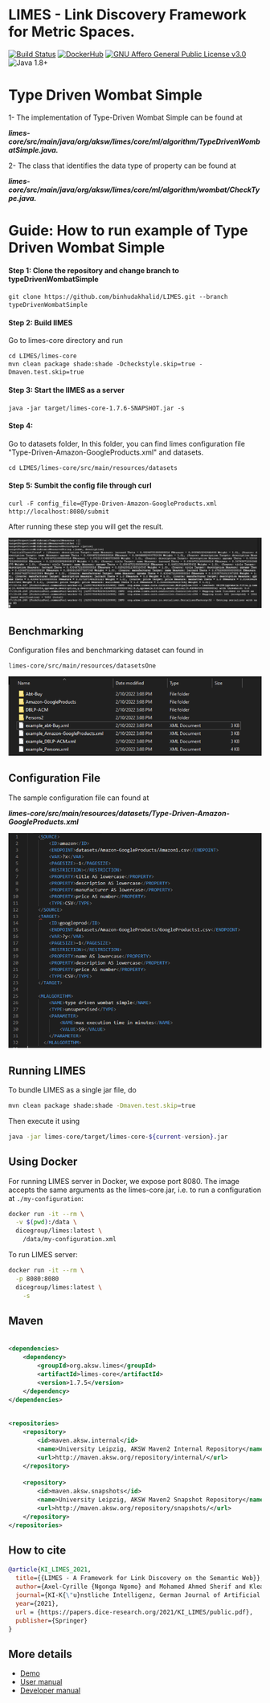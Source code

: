 
# LIMES - Link Discovery Framework for Metric Spaces.

[![Build Status](https://github.com/dice-group/LIMES/actions/workflows/run-tests.yml/badge.svg?branch=master&event=push)](https://github.com/dice-group/LIMES/actions/workflows/run-tests.yml)
[![DockerHub](https://badgen.net/badge/dockerhub/dicegroup%2Flimes/blue?icon=docker)](https://hub.docker.com/r/dicegroup/limes)
[![GNU Affero General Public License v3.0](https://badgen.net/badge/license/GNU_Affero_General_Public_License_v3.0/orange)](./LICENSE)
![Java 1.8+](https://badgen.net/badge/java/1.8+/gray?icon=maven)

# Type Driven Wombat Simple

1- The implementation of Type-Driven Wombat Simple can be found at 

***limes-core/src/main/java/org/aksw/limes/core/ml/algorithm/TypeDrivenWombatSimple.java.***

2- The class that identifies the data type of property can be found at  

***limes-core/src/main/java/org/aksw/limes/core/ml/algorithm/wombat/CheckType.java.***

# Guide: How to run example of Type Driven Wombat Simple

#### Step 1:  Clone the repository and change branch to typeDrivenWombatSimple
    git clone https://github.com/binhudakhalid/LIMES.git --branch typeDrivenWombatSimple
    
#### Step 2: Build lIMES
Go to limes-core directory and run

    cd LIMES/limes-core
    mvn clean package shade:shade -Dcheckstyle.skip=true -Dmaven.test.skip=true
    
#### Step 3: Start the lIMES as a server

    java -jar target/limes-core-1.7.6-SNAPSHOT.jar -s
    
#### Step 4: 
Go to datasets folder, In this folder, you can find limes configuration file "Type-Driven-Amazon-GoogleProducts.xml" and datasets. 

    cd LIMES/limes-core/src/main/resources/datasets
    
#### Step 5: Sumbit the config file through curl
  
    curl -F config_file=@Type-Driven-Amazon-GoogleProducts.xml http://localhost:8080/submit

After running these step you will get the result.

![Alt text](/screenshot/result.png?raw=true "Title")


## Benchmarking
Configuration files and benchmarking dataset can found in 

    limes-core/src/main/resources/datasetsOne
    
![Alt text](/screenshot/benchmark1.png?raw=true "Title")

## Configuration File

The sample configuration file can found at 

***limes-core/src/main/resources/datasets/Type-Driven-Amazon-GoogleProducts.xml***

![Alt text](/screenshot/configurationFile.png?raw=true "Title")

## Running LIMES

To bundle LIMES as a single jar file, do

```bash
mvn clean package shade:shade -Dmaven.test.skip=true
```

Then execute it using

```bash
java -jar limes-core/target/limes-core-${current-version}.jar
```

## Using Docker

For running LIMES server in Docker, we expose port 8080. The image accepts the same arguments as the
limes-core.jar, i.e. to run a configuration at `./my-configuration`:

```bash
docker run -it --rm \
  -v $(pwd):/data \
  dicegroup/limes:latest \
    /data/my-configuration.xml
```

To run LIMES server:

```bash
docker run -it --rm \
  -p 8080:8080
  dicegroup/limes:latest \
    -s
```

## Maven

```xml

<dependencies>
    <dependency>
        <groupId>org.aksw.limes</groupId>
        <artifactId>limes-core</artifactId>
        <version>1.7.5</version>
    </dependency>
</dependencies>
```

```xml

<repositories>
    <repository>
        <id>maven.aksw.internal</id>
        <name>University Leipzig, AKSW Maven2 Internal Repository</name>
        <url>http://maven.aksw.org/repository/internal/</url>
    </repository>

    <repository>
        <id>maven.aksw.snapshots</id>
        <name>University Leipzig, AKSW Maven2 Snapshot Repository</name>
        <url>http://maven.aksw.org/repository/snapshots/</url>
    </repository>
</repositories>
```

## How to cite

```bibtex
@article{KI_LIMES_2021,
  title={{LIMES - A Framework for Link Discovery on the Semantic Web}},
  author={Axel-Cyrille {Ngonga Ngomo} and Mohamed Ahmed Sherif and Kleanthi Georgala and Mofeed Hassan and Kevin Dreßler and Klaus Lyko and Daniel Obraczka and Tommaso Soru},
  journal={KI-K{\"u}nstliche Intelligenz, German Journal of Artificial Intelligence - Organ des Fachbereichs "Künstliche Intelligenz" der Gesellschaft für Informatik e.V.},
  year={2021},
  url = {https://papers.dice-research.org/2021/KI_LIMES/public.pdf},
  publisher={Springer}
}
```

## More details

* [Demo](https://dice-research.org/LIMES)
* [User manual](http://dice-group.github.io/LIMES/#/user_manual/index)
* [Developer manual](http://dice-group.github.io/LIMES/#/developer_manual/index)
